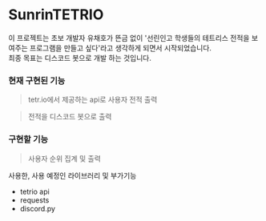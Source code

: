 # SunrinTETRIO

이 프로젝트는 초보 개발자 유채호가 뜬금 없이 '선린인고 학생들의 테트리스 전적을 보여주는 프로그램을 만들고 싶다'라고 생각하게 되면서 시작되었습니다.<br>
최종 목표는 디스코드 봇으로 개발 하는 것입니다.<br>

### 현재 구현된 기능
> tetr.io에서 제공하는 api로 사용자 전적 출력

> 전적을 디스코드 봇으로 출력

### 구현할 기능
> 사용자 순위 집계 및 출력

사용한, 사용 예정인 라이브러리 및 부가기능
<ul>
    <li>tetrio api</li>
    <li>requests</li>
    <li>discord.py</li>
</ul>